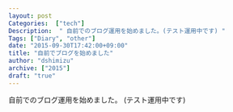 ```yaml
---
layout: post
Categories:  ["tech"]
Description:  " 自前でのブログ運用を始めました。(テスト運用中です) "
Tags: ["Diary", "other"]
date: "2015-09-30T17:42:00+09:00"
title: "自前でブログを始めました"
author: "dshimizu"
archive: ["2015"]
draft: "true"
---
```


<body>
<p>自前でのブログ運用を始めました。
(テスト運用中です)</p>
</body>

<!-- more -->


